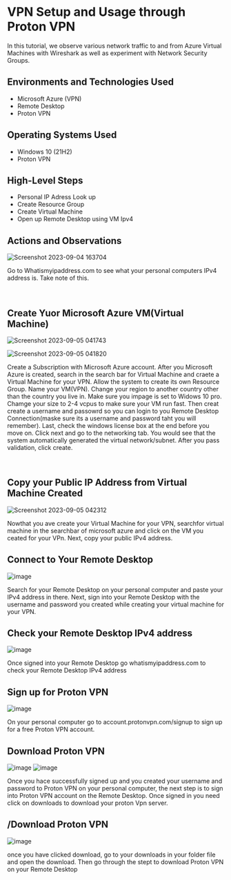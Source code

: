 <h1>VPN Setup and Usage through Proton VPN</h1>
In this tutorial, we observe various network traffic to and from Azure Virtual Machines with Wireshark as well as experiment with Network Security Groups. <br />


<h2>Environments and Technologies Used</h2>

- Microsoft Azure (VPN)
- Remote Desktop
- Proton VPN
  


<h2>Operating Systems Used </h2>

- Windows 10 (21H2)
- Proton VPN

<h2>High-Level Steps</h2>

- Personal IP Adress Look up
- Create Resource Group
- Create Virtual Machine
- Open up Remote Desktop using VM Ipv4




<h2>Actions and Observations</h2>


![Screenshot 2023-09-04 163704](https://github.com/kavismith/VPN-Setup/assets/143667203/686285da-0ef9-4f2a-990b-cc88202a92ff)

</p>
<p>
Go to Whatismyipaddress.com to see what your personal computers IPv4 address is. Take note of this. 
</p>
<br />
<h2>Create Yuor Microsoft Azure VM(Virtual Machine)</h2>

![Screenshot 2023-09-05 041743](https://github.com/kavismith/VPN-Setup/assets/143667203/412265d7-de72-4ae6-979d-3b31b0e35afa) 

![Screenshot 2023-09-05 041820](https://github.com/kavismith/VPN-Setup/assets/143667203/febd0df2-8168-420c-ae59-84ad83abe440)

</p>
<p>
Create a Subscription with Microsoft Azure account. After you Microsoft Azure is created, search in the search bar for Virtual Machine and craete a Virtual Machine for your VPN. Allow the system to create its own Resource Group. Name your VM(VPN). Change your region to another country other than the country you live in. Make sure you impage is set to Widows 10 pro. Chamge your size to 2-4 vcpus to make sure your VM run fast. Then creat create a username and passowrd so you can login to you Remote Desktop Connection(maske sure its a username and password taht you will remember). Last, check the windows license box at the end before you move on. Click next and go to the networking tab. You would see that the system automatically generated the virtual network/subnet. After you pass validation, click create. 
</p>
<br />

<h2>Copy your Public IP Address from Virtual Machine Created</h2> 

![Screenshot 2023-09-05 042312](https://github.com/kavismith/VPN-Setup/assets/143667203/de66f10c-d657-4057-a254-579cd0ecba32)


</p>
<p>
Nowthat you ave create your Virtual Machine for your VPN,  searchfor virtual machine in the searchbar of microsoft azure and click on the VM you ceated for your VPn. Next, copy your public IPv4 address. 
</p>

<h2>Connect to Your Remote Desktop</h2>


![image](https://github.com/kavismith/VPN-Setup/assets/143667203/8cd05a3b-4f52-4aec-83e1-844a6abfb7c4)



</p>
<p>
Search for your Remote Desktop on your personal computer and paste your IPv4 address in there. Next, sign into your Remote Desktop with  the username and password you created while creating your virtual machine for your VPN.
</p>

<h2>Check your Remote Desktop IPv4 address</h2>


![image](https://github.com/kavismith/VPN-Setup/assets/143667203/d3708220-6589-46a7-85f3-362a60e9d4d6)




</p>
<p>
Once signed into your Remote Desktop go whatismyipaddress.com to check your Remote Desktop IPv4 address
</p>

<h2>Sign up for Proton VPN</h2>


![image](https://github.com/kavismith/VPN-Setup/assets/143667203/cd57294b-7dda-4d71-aaf4-04b637eec782)


</p>
<p>
On your personal computer go to account.protonvpn.com/signup to sign up for a free Proton VPN account. 
</p>

<h2>Download Proton VPN</h2>


![image](https://github.com/kavismith/VPN-Setup/assets/143667203/528083d4-55de-43a5-8dba-be331094b670)
![image](https://github.com/kavismith/VPN-Setup/assets/143667203/81706cc3-7a1b-411a-9f24-9eb82a837ca6)




</p>
<p>Once you hace successfully signed up and you created your username and password to Proton VPN on your personal computer, the next step is to sign into Proton VPN account on the Remote Desktop. Once signed in you need click on downloads to download your proton Vpn server.
</p>


<h2>/Download Proton VPN</h2>


![image](https://github.com/kavismith/VPN-Setup/assets/143667203/8ae1bac3-0368-48ae-9575-f8717fdaef09)


</p>
<p>
once you have clicked download, go to your downloads in your folder file and open the download. Then go through the stept to download Proton VPN on your Remote Desktop
</p>
